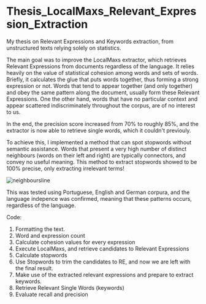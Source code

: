 # Thesis_LocalMaxs_Relevant_Expression_Extraction
My thesis on Relevant Expressions and Keywords extraction, from unstructured texts relying solely on statistics.

The main goal was to improve the LocalMaxs extractor, which retrieves Relevant Expressions from documents regardless of the language. It relies heavily on the value of statistical cohesion among words and sets of words. Briefly, it calculates the glue that puts words together, thus forming a strong expression or not. Words that tend to appear together (and only together) and obey the same pattern along the document, usually form these Relevant Expressions. One the other hand, words that have no particular context and appear scattered indiscriminately throughout the corpus, are of no interest to us.

In the end, the precision score increased from 70% to roughly 85%, and the extractor is now able to retrieve single words, which it couldn't previouly.

To achieve this, I implemented a method that can spot stopwords without semantic assistance. Words that present a very high number of distinct neighbours (words on their left and right) are typically connectors, and convey no useful meaning. This method to extract stopwords showed to be 100% precise, only extracting irrelevant terms!

![neighboursline](https://user-images.githubusercontent.com/48351481/159038560-2633c058-5ecc-40c6-b246-b15ae466e20e.png)

This was tested using Portuguese, English and German corpura, and the language indepence was confirmed, meaning that these patterns occurs, regardless of the language.

Code:

1. Formatting the text.
2. Word and expression count
3. Calculate cohesion values for every expression
4. Execute LocalMaxs, and retrieve candidates to Relevant Expressions
5. Calculate stopwords
6. Use Stopwords to trim the candidates to RE, and now we are left with the final result.
7. Make use of the extracted relevant expressions and prepare to extract keywords.
8. Retrieve Relevant Single Words (keywords)
9. Evaluate recall and precision

